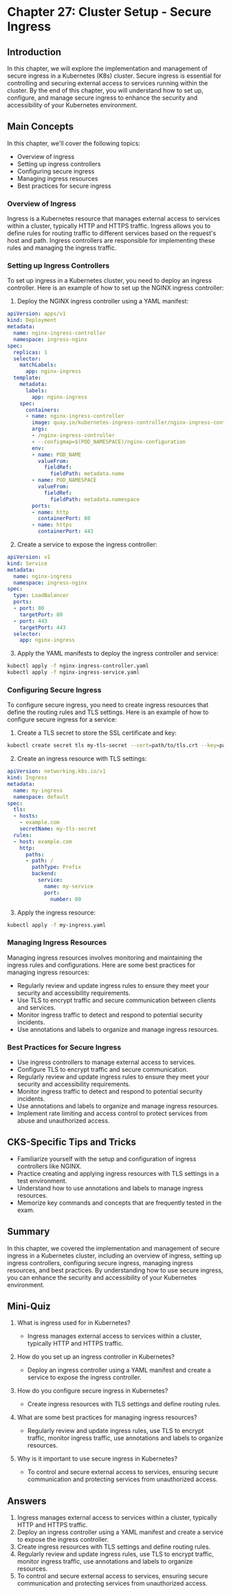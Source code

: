 # Chapter 27: Cluster Setup - Secure Ingress

## Introduction

In this chapter, we will explore the implementation and management of secure ingress in a Kubernetes (K8s) cluster. Secure ingress is essential for controlling and securing external access to services running within the cluster. By the end of this chapter, you will understand how to set up, configure, and manage secure ingress to enhance the security and accessibility of your Kubernetes environment.

## Main Concepts

In this chapter, we'll cover the following topics:
- Overview of ingress
- Setting up ingress controllers
- Configuring secure ingress
- Managing ingress resources
- Best practices for secure ingress

### Overview of Ingress

Ingress is a Kubernetes resource that manages external access to services within a cluster, typically HTTP and HTTPS traffic. Ingress allows you to define rules for routing traffic to different services based on the request's host and path. Ingress controllers are responsible for implementing these rules and managing the ingress traffic.

### Setting up Ingress Controllers

To set up ingress in a Kubernetes cluster, you need to deploy an ingress controller. Here is an example of how to set up the NGINX ingress controller:

1. Deploy the NGINX ingress controller using a YAML manifest:

```yaml
apiVersion: apps/v1
kind: Deployment
metadata:
  name: nginx-ingress-controller
  namespace: ingress-nginx
spec:
  replicas: 1
  selector:
    matchLabels:
      app: nginx-ingress
  template:
    metadata:
      labels:
        app: nginx-ingress
    spec:
      containers:
      - name: nginx-ingress-controller
        image: quay.io/kubernetes-ingress-controller/nginx-ingress-controller:0.32.0
        args:
        - /nginx-ingress-controller
        - --configmap=$(POD_NAMESPACE)/nginx-configuration
        env:
        - name: POD_NAME
          valueFrom:
            fieldRef:
              fieldPath: metadata.name
        - name: POD_NAMESPACE
          valueFrom:
            fieldRef:
              fieldPath: metadata.namespace
        ports:
        - name: http
          containerPort: 80
        - name: https
          containerPort: 443
```

2. Create a service to expose the ingress controller:

```yaml
apiVersion: v1
kind: Service
metadata:
  name: nginx-ingress
  namespace: ingress-nginx
spec:
  type: LoadBalancer
  ports:
  - port: 80
    targetPort: 80
  - port: 443
    targetPort: 443
  selector:
    app: nginx-ingress
```

3. Apply the YAML manifests to deploy the ingress controller and service:

```sh
kubectl apply -f nginx-ingress-controller.yaml
kubectl apply -f nginx-ingress-service.yaml
```

### Configuring Secure Ingress

To configure secure ingress, you need to create ingress resources that define the routing rules and TLS settings. Here is an example of how to configure secure ingress for a service:

1. Create a TLS secret to store the SSL certificate and key:

```sh
kubectl create secret tls my-tls-secret --cert=path/to/tls.crt --key=path/to/tls.key
```

2. Create an ingress resource with TLS settings:

```yaml
apiVersion: networking.k8s.io/v1
kind: Ingress
metadata:
  name: my-ingress
  namespace: default
spec:
  tls:
  - hosts:
    - example.com
    secretName: my-tls-secret
  rules:
  - host: example.com
    http:
      paths:
      - path: /
        pathType: Prefix
        backend:
          service:
            name: my-service
            port:
              number: 80
```

3. Apply the ingress resource:

```sh
kubectl apply -f my-ingress.yaml
```

### Managing Ingress Resources

Managing ingress resources involves monitoring and maintaining the ingress rules and configurations. Here are some best practices for managing ingress resources:

- Regularly review and update ingress rules to ensure they meet your security and accessibility requirements.
- Use TLS to encrypt traffic and secure communication between clients and services.
- Monitor ingress traffic to detect and respond to potential security incidents.
- Use annotations and labels to organize and manage ingress resources.

### Best Practices for Secure Ingress

- Use ingress controllers to manage external access to services.
- Configure TLS to encrypt traffic and secure communication.
- Regularly review and update ingress rules to ensure they meet your security and accessibility requirements.
- Monitor ingress traffic to detect and respond to potential security incidents.
- Use annotations and labels to organize and manage ingress resources.
- Implement rate limiting and access control to protect services from abuse and unauthorized access.

## CKS-Specific Tips and Tricks

- Familiarize yourself with the setup and configuration of ingress controllers like NGINX.
- Practice creating and applying ingress resources with TLS settings in a test environment.
- Understand how to use annotations and labels to manage ingress resources.
- Memorize key commands and concepts that are frequently tested in the exam.

## Summary

In this chapter, we covered the implementation and management of secure ingress in a Kubernetes cluster, including an overview of ingress, setting up ingress controllers, configuring secure ingress, managing ingress resources, and best practices. By understanding how to use secure ingress, you can enhance the security and accessibility of your Kubernetes environment.

## Mini-Quiz

1. What is ingress used for in Kubernetes?
   - Ingress manages external access to services within a cluster, typically HTTP and HTTPS traffic.

2. How do you set up an ingress controller in Kubernetes?
   - Deploy an ingress controller using a YAML manifest and create a service to expose the ingress controller.

3. How do you configure secure ingress in Kubernetes?
   - Create ingress resources with TLS settings and define routing rules.

4. What are some best practices for managing ingress resources?
   - Regularly review and update ingress rules, use TLS to encrypt traffic, monitor ingress traffic, use annotations and labels to organize resources.

5. Why is it important to use secure ingress in Kubernetes?
   - To control and secure external access to services, ensuring secure communication and protecting services from unauthorized access.

## Answers

1. Ingress manages external access to services within a cluster, typically HTTP and HTTPS traffic.
2. Deploy an ingress controller using a YAML manifest and create a service to expose the ingress controller.
3. Create ingress resources with TLS settings and define routing rules.
4. Regularly review and update ingress rules, use TLS to encrypt traffic, monitor ingress traffic, use annotations and labels to organize resources.
5. To control and secure external access to services, ensuring secure communication and protecting services from unauthorized access.
